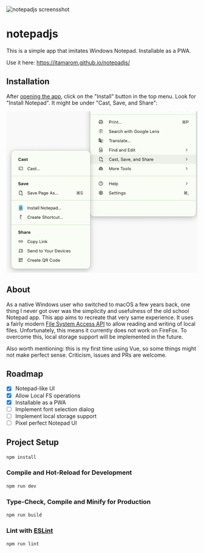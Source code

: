 ![notepadjs screensshot](screenshot.png?raw=true "notepadjs")

# notepadjs

This is a simple app that imitates Windows Notepad. Installable as a PWA.

Use it here: https://itamarom.github.io/notepadjs/

## Installation

After [opening the app](https://itamarom.github.io/notepadjs/), click on the "Install" button in the top menu. Look for "Install Notepad". It might be under "Cast, Save, and Share":

![notepadjs setup](setup.png?raw=true "setup")

## About

As a native Windows user who switched to macOS a few years back, one thing I never got over was the simplicity and usefulness of the old school Notepad app. This app aims to recreate that very same experience. It uses a fairly modern [File System Access API](https://wicg.github.io/file-system-access/) to allow reading and writing of local files. Unfortunately, this means it currently does not work on FireFox. To overcome this, local storage support will be implemented in the future.

Also worth mentioning: this is my first time using Vue, so some things might not make perfect sense. Criticism, issues and PRs are welcome.

## Roadmap

- [X] Notepad-like UI
- [X] Allow Local FS operations
- [X] Installable as a PWA
- [ ] Implement font selection dialog
- [ ] Implement local storage support
- [ ] Pixel perfect Notepad UI 

## Project Setup

```sh
npm install
```

### Compile and Hot-Reload for Development

```sh
npm run dev
```

### Type-Check, Compile and Minify for Production

```sh
npm run build
```

### Lint with [ESLint](https://eslint.org/)

```sh
npm run lint
```
